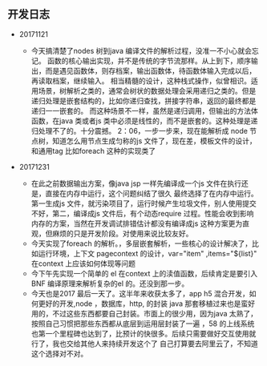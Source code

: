 ## 开发日志

* 20171121
    * 今天搞清楚了nodes 树到java 编译文件的解析过程，没准一不小心就会忘记。
    函数的核心输出实现，并不是传统的字节流那样。从上到下，顺序输出，而是遇见函数体，则存档案，输出函数体，待函数体输入完成以后，再读取档案，继续输入。
    相当精髓的设计，这种栈式操作，似曾相识。适用场景，树解析之类的，通常会树状的数据处理会采用递归之类的。但是递归处理是嵌套结构的，比如你递归查找，拼接字符串，返回的最终都是递归一一嵌套的。
    而这种场景不一样，虽然是递归调用，但输出的方法体函数，在java 类或者js 类中必须是线性的，而不是嵌套的。这种处理是递归处理不了的。十分震撼。
    2：06，一步一步来，现在能解析成 node 节点树，知道怎么用节点生成匀称的js 文件了，现在差，模板文件的设计，和通用tag 比如foreach 这种的实现类了
    
* 20171231
    * 在此之前数据输出方案，像java jsp 一样先编译成一个js 文件在执行还是，直接在内存中运行，这个问题纠结了很久
    最终选择了在内存中运行。第一生成js 文件，就污染项目了，运行时候产生垃圾文件，别人使用提交不好，第二，编译成js 文件后，有个动态require 过程。性能会收到影响
    内存的方案，当然在开发调试排错估计都没有编译成js 这种方案更为直观，但麻烦的只是开发阶段。对使用来说比较友好。
    * 今天实现了foreach 的解析。，多层嵌套解析，一些核心的设计解决了，比如运行环境，上下文 pagecontext 的设计，var="item" ,items="${list}" 在context 上应该如何体现等问题
    * 今下午先实现一个简单的 el 在context 上的渎值函数，后续肯定是要引入 BNF 编译原理来解析复杂的el 的。还没到那一步。
    * 今天也是2017 最后一天了。这半年来收获太多了，app h5 混合开发，如何更好的开发,node ，数据库，http, 的封装
    java 那套移植过来也是蛮好用的，不过这些东西都要自己封装。市面上的很少用，因为java 太熟了，按照自己习惯把那些东西都从底层到运用层封装了一遍
    ，58 的上线系统也第一个里程碑也达到了，比预计的快很多。后续只需要做好交互使用就行了，我也交给其他人来持续开发这个了
    自己打算要去阿里云了，不知道这个选择对不对。
    

